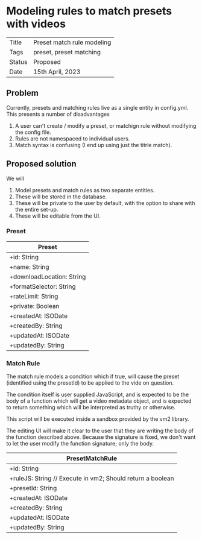 # Modeling rules to match presets with videos

|        |                                                                           |
|--------|---------------------------------------------------------------------------|
| Title  | Preset match rule modeling                                                |
| Tags   | preset, preset matching                                                   |
| Status | Proposed                                                                  |
| Date   | 15th April, 2023                                                          |


## Problem

Currently, presets and matching rules live as a single entity in config.yml. This presents a number of disadvantages
1. A user can't create / modify a preset, or matchign rule without modifying the config file.
1. Rules are not namespaced to individual users.
1. Match syntax is confusing (I end up using just the titrle match).

## Proposed solution

We will
1. Model presets and match rules as two separate entities.
1. These will be stored in the database.
1. These will be private to the user by default, with the option to share with the entire set-up.
1. These will be editable from the UI.

### Preset

| Preset                     |
|----------------------------|
| +id: String                |
| +name: String              |
| +downloadLocation: String  |
| +formatSelector: String    |
| +rateLimit: String         |
| +private: Boolean          |
| +createdAt: ISODate        |
| +createdBy: String         |
| +updatedAt: ISODate        |
| +updatedBy: String         |

### Match Rule

The match rule models a condition which if true, will cause the preset (identified using the presetId) to be applied to the vide on question.

The condition itself is user supplied JavaScript, and is expected to be the body of a function which will get a video metadata object, and is expected to return something which will be interpreted as truthy or otherwise.

This script will be executed inside a sandbox provided by the vm2 library.

The editing UI will make it clear to the user that they are writing the body of the function described above. Because the signature is fixed, we don't want to let the user modify the function signature; only the body.

| PresetMatchRule            |
|----------------------------|
| +id: String                |
| +ruleJS: String     // Execute in vm2; Should return a boolean |
| +presetId: String          |
| +createdAt: ISODate        |
| +createdBy: String         |
| +updatedAt: ISODate        |
| +updatedBy: String         |

